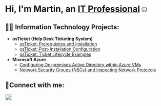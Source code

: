<h1>Hi, I'm Martin, an <a href="https://www.linkedin.com/in/martin-gomez-60bb43342/">IT Professional</a>☺</h1>

<h2>👨‍💻 Information Technology Projects:</h2>

- <b>osTicket (Help Desk Ticketing System)</b>
  - [osTicket: Prerequisites and Installation](https://github.com/xmartingomez/osticket-prereqs)
  - [osTicket: Post-Installation Configuration](https://github.com/xmartingomez/post-install-config)
  - [osTicket: Ticket Lifecycle Examples](https://github.com/xmartingomez/ticket-lifecycle)
- <b>Microsoft Azure</b>
  - [Configuring On-premises Active Directory within Azure VMs](https://github.com/xmartingomez/configure-ad)
  - [Network Security Groups (NSGs) and Inspecting Network Protocols](https://github.com/xmartingomez/azure-network-protocols)

<h2>🤳Connect with me:</h2>

[<img align="left" alt="Josh | LinkedIn" width="22px" src="https://cdn.jsdelivr.net/npm/simple-icons@v3/icons/linkedin.svg" />][linkedin]

[linkedin]: https://www.linkedin.com/in/martin-gomez-60bb43342/
